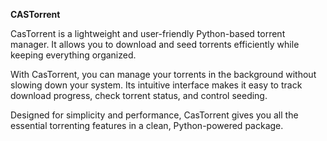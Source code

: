 **CASTorrent**

CasTorrent is a lightweight and user-friendly Python-based torrent manager. It allows you to download and seed torrents efficiently while keeping everything organized.

With CasTorrent, you can manage your torrents in the background without slowing down your system. Its intuitive interface makes it easy to track download progress, check torrent status, and control seeding.

Designed for simplicity and performance, CasTorrent gives you all the essential torrenting features in a clean, Python-powered package.
